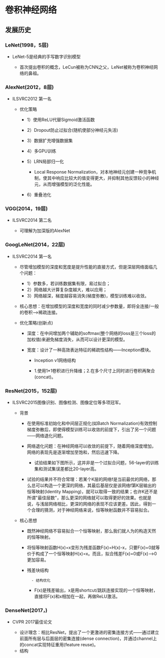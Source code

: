# 卷积神经网络

## 发展历史

### LeNet(1998，5层)

- LeNet-5是经典的手写数字识别模型

	- 首次提出卷积的概念，LeCun被称为CNN之父，LeNet被称为卷积神经网络的鼻祖。

### AlexNet(2012，8层)

- ILSVRC2012 第一名

	- 优化策略

		- 1）使用ReLU代替Sigmoid激活函数
		- 2）Dropout防止过拟合(随机使部分神经元失活)
		- 3）数据扩充增强数据集
		- 4）多GPU训练
		- 5）LRN局部归一化

			- Local Response Normalization，对本地神经元创建一种竞争机制，使其中响应比较大的值变得更大，并抑制其他反馈较小的神经元，从而增强模型的泛化性能。

		- 6）重叠池化

### VGG(2014，19层)

- ILSVRC2014 第二名

	- 可理解为加深版的AlexNet

### GoogLeNet(2014，22层)

- ILSVRC2014 第一名

	- 尽管增加模型的深度和宽度是提升性能的直接方式，但是深层网络面临几个问题：

		- 1）参数多，若训练数据集有限，易过拟合；
		- 2）网络越大计算复杂度越大，难以应用；
		- 3）网络越深，梯度越容易消失(梯度弥散)，模型训练难以收敛。

	- 核心思想：在增加模型的深度和宽度的同时减少参数量，即将全连接/一般的卷积-->稀疏连接。
	- 优化策略(创新点)

		- 深度：在中间增加两个辅助的softmax(整个网络的loss是三个loss的加权值)来避免梯度消失，从而可以设计更深的模型。
		- 宽度：设计了一种高效表达特征的稀疏性结构——Inception模块。

			- Inception v1网络结构

			- 1.使用1*1卷积进行升降维；2.在多个尺寸上同时进行卷积再聚合(concat)。

### ResNet(2015，152层)

- ILSVRC2015图像识别、图像检测、图像定位等多项冠军。

	- 背景

		- 在使用标准初始化和中间层正规化(如Batch Normalization)有效控制梯度弥散后，即使得模型训练可以收敛的前提下，引出了另一个问题——网络退化问题。
		- 网络退化问题：在神经网络可以收敛的前提下，随着网络深度增加，网络的表现先是逐渐增加至饱和，然后迅速下降。

			- 试验结果如下图所示，这并非是一个过拟合问题，56-layer的训练集和测试集误差都比20-layer高。
		- 试验的结果并不符合常理：若某个K层的网络f是当前最优的网络，那么总可以构造一个更深的网络，其最后基层仅是该网络f第K层输出的恒等映射(Identity Mapping)，就可以取得一致的结果；也许K还不是所谓"最佳层数"，那么更深的网络就可以取得更好的效果。也就是说，与浅层网络相比，更深的网络的表现不应该更差。因此，得到一个合理的猜测，对于神经网络来说，恒等映射函数并不容易拟合。

	- 核心思想

		- 既然神经网络不容易拟合一个恒等映射，那么我们就人为的构造天然的恒等映射。
		- 将恒等映射函数H(x)=x变形为残差函数F(x)=H(x)-x，只要F(x)=0就等价于构成了一个恒等映射H(x)=x。而且，拟合残差F(x)=0或F(x)-->0更加容易。
		- 残差块结构

				- 结构优化

			- F(x)是残差输出，x是用shortcut/跳跃连接实现的一个恒等映射，直接将F(x)和x相加在一起，再做ReLU激活。

### DenseNet(2017，)

- CVPR 2017最佳论文

	- 设计理念：相比ResNet，提出了一个更激进的密集连接方式——通过建立前面所有层与后面层的密集连接(dense connection)，并通过channel上的concat实现特征重用(feature reuse)。
	- 结构

